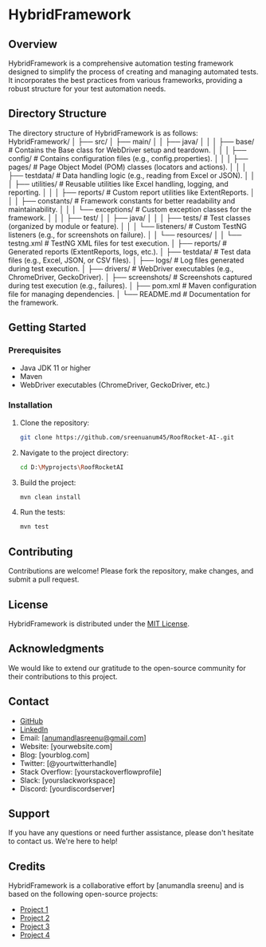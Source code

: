 # HybridFramework

## Overview
HybridFramework is a comprehensive automation testing framework designed to simplify the process of creating and managing automated tests. It incorporates the best practices from various frameworks, providing a robust structure for your test automation needs.

## Directory Structure

The directory structure of HybridFramework is as follows:
HybridFramework/
│
├── src/
│   ├── main/
│   │   ├── java/
│   │   │   ├── base/               # Contains the Base class for WebDriver setup and teardown.
│   │   │   ├── config/             # Contains configuration files (e.g., config.properties).
│   │   │   ├── pages/              # Page Object Model (POM) classes (locators and actions).
│   │   │   ├── testdata/           # Data handling logic (e.g., reading from Excel or JSON).
│   │   │   ├── utilities/          # Reusable utilities like Excel handling, logging, and reporting.
│   │   │   ├── reports/            # Custom report utilities like ExtentReports.
│   │   │   ├── constants/          # Framework constants for better readability and maintainability.
│   │   │   └── exceptions/         # Custom exception classes for the framework.
│   │
│   ├── test/
│   │   ├── java/
│   │   │   ├── tests/              # Test classes (organized by module or feature).
│   │   │   └── listeners/          # Custom TestNG listeners (e.g., for screenshots on failure).
│   │   └── resources/
│   │       └── testng.xml          # TestNG XML files for test execution.
│
├── reports/                        # Generated reports (ExtentReports, logs, etc.).
│
├── testdata/                       # Test data files (e.g., Excel, JSON, or CSV files).
│
├── logs/                           # Log files generated during test execution.
│
├── drivers/                        # WebDriver executables (e.g., ChromeDriver, GeckoDriver).
│
├── screenshots/                    # Screenshots captured during test execution (e.g., failures).
│
├── pom.xml                         # Maven configuration file for managing dependencies.
│
└── README.md                       # Documentation for the framework.


## Getting Started

### Prerequisites
- Java JDK 11 or higher
- Maven
- WebDriver executables (ChromeDriver, GeckoDriver, etc.)

### Installation
1. Clone the repository:
   ```bash
   git clone https://github.com/sreenuanum45/RoofRocket-AI-.git
   ```

2. Navigate to the project directory:
   ```bash
   cd D:\Myprojects\RoofRocketAI
   ```

3. Build the project:
   ```bash
   mvn clean install
   ```

4. Run the tests:
   ```bash
   mvn test

## Contributing
Contributions are welcome! Please fork the repository, make changes, and submit a pull request.

## License
HybridFramework is distributed under the [MIT License](LICENSE).

## Acknowledgments
We would like to extend our gratitude to the open-source community for their contributions to this project.

## Contact
- [GitHub](https://github.com/sreenuanum45/RoofRocket-AI-.git)
- [LinkedIn](https://www.linkedin.com/in/yourusername/)
- Email: [anumandlasreenu@gmail.com]
- Website: [yourwebsite.com]
- Blog: [yourblog.com]
- Twitter: [@yourtwitterhandle]
- Stack Overflow: [yourstackoverflowprofile]
- Slack: [yourslackworkspace]
- Discord: [yourdiscordserver]

## Support
If you have any questions or need further assistance, please don't hesitate to contact us. We're here to help!

## Credits
HybridFramework is a collaborative effort by [anumandla sreenu] and is based on the following open-source projects:

- [Project 1](https://github.com/sreenuanum45/RoofRocket-AI-.git)
- [Project 2](https://github.com/sreenuanum45/vinothqaacademy_HybridFramework.git)
- [Project 3](https://github.com/sreenuanum45/HybridFramework.git) 
- [Project 4](https://github.com/sreenuanum45/sleeplogik.git)
   
